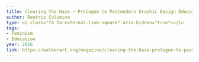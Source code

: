 ```yaml
---
title: Clearing the Haze — Prologue to Postmodern Graphic Design Education through Sheila de Bretteville
author: Beatriz Columina
type: <i class="fa fa-external-link-square" aria-hidden="true"></i>
tags:
- Feminism
- Education
year: 2016
link: https://walkerart.org/magazine/clearing-the-haze-prologue-to-postmodern-graphic-design-education-through-sheila-de-bretteville-2
---
```

